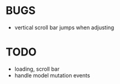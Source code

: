 # BUGS

- vertical scroll bar jumps when adjusting



# TODO

- loading, scroll bar
- handle model mutation events
